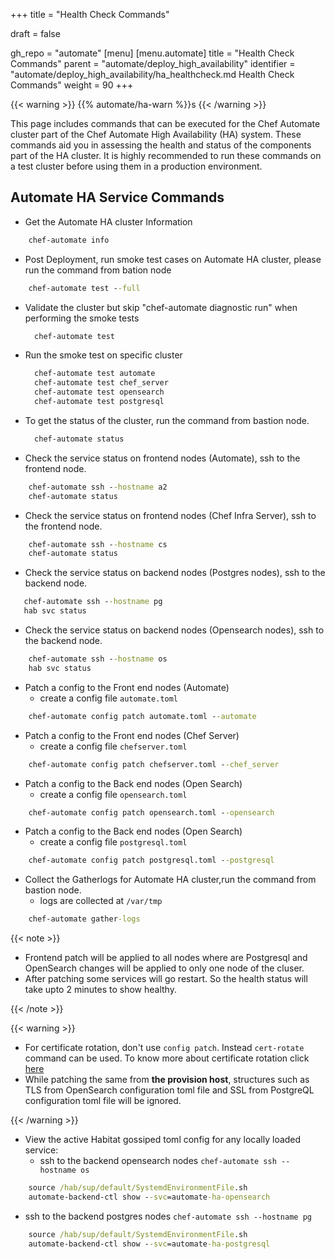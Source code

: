 +++
title = "Health Check Commands"

draft = false

gh_repo = "automate"
[menu]
  [menu.automate]
    title = "Health Check Commands"
    parent = "automate/deploy_high_availability"
    identifier = "automate/deploy_high_availability/ha_healthcheck.md Health Check Commands"
    weight = 90
+++

{{< warning >}}
{{% automate/ha-warn %}}s
{{< /warning >}}

This page includes commands that can be executed for the Chef Automate cluster part of the Chef Automate High Availability (HA) system. These commands aid you in assessing the health and status of the components part of the HA cluster. It is highly recommended to run these commands on a test cluster before using them in a production environment.

## Automate HA Service Commands

- Get the Automate HA cluster Information 
  
```cmd
    chef-automate info 
```

- Post Deployment, run smoke test cases on Automate HA cluster, please run the command from bation node
  
```cmd
    chef-automate test --full 
```

- Validate the cluster but skip "chef-automate diagnostic run" when performing the smoke tests
  
  ```cmd
    chef-automate test  
  ```

- Run the smoke test on specific cluster 
  
  ```cmd
    chef-automate test automate
    chef-automate test chef_server
    chef-automate test opensearch
    chef-automate test postgresql 
  ```

- To get the status of the cluster, run the command from bastion node. 
  
  ```cmd
    chef-automate status 
  ```

- Check the service status on frontend nodes (Automate), ssh to the frontend node.

```cmd
    chef-automate ssh --hostname a2
    chef-automate status
```

- Check the service status on frontend nodes (Chef Infra Server), ssh to the frontend node.

```cmd
    chef-automate ssh --hostname cs
    chef-automate status
```

- Check the service status on backend nodes (Postgres nodes), ssh to the backend node.
  
```cmd
   chef-automate ssh --hostname pg
   hab svc status
```

- Check the service status on backend nodes (Opensearch nodes), ssh to the backend node.
  
```cmd
    chef-automate ssh --hostname os
    hab svc status
```

- Patch a config to the Front end nodes (Automate)
  - create a config file `automate.toml`
  
``` cmd
    chef-automate config patch automate.toml --automate
```

- Patch a config to the Front end nodes (Chef Server)
  - create a config file `chefserver.toml`
  
``` cmd
    chef-automate config patch chefserver.toml --chef_server
```

- Patch a config to the Back end nodes (Open Search)
  - create a config file `opensearch.toml`

``` cmd
    chef-automate config patch opensearch.toml --opensearch
```

- Patch a config to the Back end nodes (Open Search)
  - create a config file `postgresql.toml`

``` cmd
    chef-automate config patch postgresql.toml --postgresql
```

- Collect the Gatherlogs for Automate HA cluster,run the command from bastion node.  
  - logs are collected at `/var/tmp`

```cmd
    chef-automate gather-logs
```

{{< note >}}

- Frontend patch will be applied to all nodes where are Postgresql and OpenSearch changes will be applied to only one node
    of the cluser.
- After patching some services will go restart. So the health status will take upto 2 minutes to show healthy.

{{< /note >}}

{{< warning >}}

- For certificate rotation, don't use `config patch`. Instead `cert-rotate` command can be used. To know more about certificate rotation click [here](/automate/ha_cert_rotaion)
- While patching the same from **the provision host**, structures such as TLS from OpenSearch configuration toml file and SSL from PostgreQL configuration toml file will be ignored.

{{< /warning >}}

- View the active Habitat gossiped toml config for any locally loaded service:
  - ssh to the backend opensearch nodes `chef-automate ssh --hostname os`

```cmd
    source /hab/sup/default/SystemdEnvironmentFile.sh
    automate-backend-ctl show --svc=automate-ha-opensearch
```

- ssh to the backend postgres nodes `chef-automate ssh --hostname pg`

```cmd
    source /hab/sup/default/SystemdEnvironmentFile.sh
    automate-backend-ctl show --svc=automate-ha-postgresql
```
